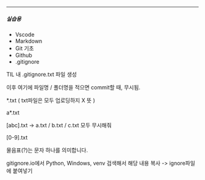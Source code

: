 ----------------------------------

##### 실습용

+ Vscode
+ Markdown
+ Git 기초
+ Github
+ .gitignore



TIL 내 .gitignore.txt 파일 생성

이후 여기에 파일명 / 폴더명을 적으면 commit할 때, 무시됨.

*.txt ( txt파일은 모두 업로딩하지 X 뜻 )

a*.txt

[abc].txt -> a.txt / b.txt / c.txt 모두 무시해줘

[0-9].txt

물음표(?)는 문자 하나를 의미합니다. 



gitignore.io에서 Python, Windows, venv 검색해서 해당 내용 복사 -> ignore파일에 붙여넣기

